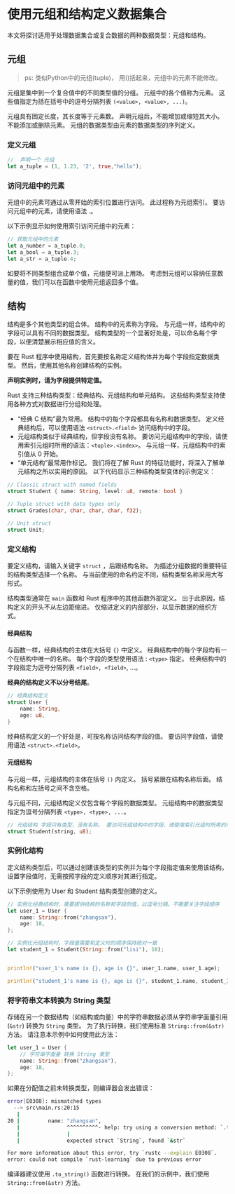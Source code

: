 # 使用元组和结构定义数据集合

本文将探讨适用于处理数据集合或复合数据的两种数据类型：元组和结构。

## 元组
> ps: 类似Python中的元组(tuple)， 用()括起来，元组中的元素不能修改。

元组是集中到一个复合值中的不同类型值的分组。 元组中的各个值称为元素。 这些值指定为括在括号中的逗号分隔列表 `(<value>, <value>, ...)`。

元组具有固定长度，其长度等于元素数。 声明元组后，不能增加或缩短其大小。 不能添加或删除元素。 元组的数据类型由元素的数据类型的序列定义。

### 定义元组
```rust
//  声明一个 元组
let a_tuple = (1, 1.23, '2', true,"hello");

```

### 访问元组中的元素
元组中的元素可通过从零开始的索引位置进行访问。 此过程称为元组索引。 要访问元组中的元素，请使用语法 <tuple>.<index>。

以下示例显示如何使用索引访问元组中的元素：
```rust
// 获取元组中的元素
let a_number = a_tuple.0;
let a_bool = a_tuple.3;
let a_str = a_tuple.4;
```
如要将不同类型组合成单个值，元组便可派上用场。 考虑到元组可以容纳任意数量的值，我们可以在函数中使用元组返回多个值。

## 结构
结构是多个其他类型的组合体。 结构中的元素称为字段。 与元组一样，结构中的字段可以具有不同的数据类型。 结构类型的一个显著好处是，可以命名每个字段，以便清楚展示相应值的含义。

要在 Rust 程序中使用结构，首先要按名称定义结构体并为每个字段指定数据类型。 然后，使用其他名称创建结构的实例。 

**声明实例时，请为字段提供特定值。**

Rust 支持三种结构类型：经典结构、元组结构和单元结构。 这些结构类型支持使用各种方式对数据进行分组和处理。
- “经典 C 结构”最为常用。 结构中的每个字段都具有名称和数据类型。 定义经典结构后，可以使用语法 `<struct>.<field>` 访问结构中的字段。
- 元组结构类似于经典结构，但字段没有名称。 要访问元组结构中的字段，请使用索引元组时所用的语法：`<tuple>.<index>`。 与元组一样，元组结构中的索引值从 0 开始。
- “单元结构”最常用作标记。 我们将在了解 Rust 的特征功能时，将深入了解单元结构之所以实用的原因。
以下代码显示三种结构类型变体的示例定义：
```rust
// Classic struct with named fields
struct Student { name: String, level: u8, remote: bool }

// Tuple struct with data types only
struct Grades(char, char, char, char, f32);

// Unit struct
struct Unit;
```

### 定义结构
要定义结构，请输入关键字 `struct` ，后跟结构名称。 为描述分组数据的重要特征的结构类型选择一个名称。 与当前使用的命名约定不同，结构类型名称采用大写形式。

结构类型通常在 `main` 函数和 Rust 程序中的其他函数外部定义。 出于此原因，结构定义的开头不从左边距缩进。 仅缩进定义的内部部分，以显示数据的组织方式。
#### 经典结构
与函数一样，经典结构的主体在大括号 `{}` 中定义。 经典结构中的每个字段均有一个在结构中唯一的名称。 每个字段的类型使用语法 : `<type>` 指定。 经典结构中的字段指定为逗号分隔列表 `<field>, <field>`, ...。

**经典的结构定义不以分号结尾**。
```rust
// 经典结构定义
struct User {
    name: String,
    age: u8,
}
```

经典结构定义的一个好处是，可按名称访问结构字段的值。 要访问字段值，请使用语法 `<struct>.<field>`。

#### 元组结构
与元组一样，元组结构的主体在括号 `()` 内定义。 括号紧跟在结构名称后面。 结构名称和左括号之间不含空格。

与元组不同，元组结构定义仅包含每个字段的数据类型。 元组结构中的数据类型指定为逗号分隔列表 `<type>, <type>, ...`。
```rust
// 元组结构 字段只有类型，没有名称。 要访问元组结构中的字段，请使用索引元组时所用的语法
struct Student(string, u8);
```

### 实例化结构
定义结构类型后，可以通过创建该类型的实例并为每个字段指定值来使用该结构。 设置字段值时，无需按照字段的定义顺序对其进行指定。

以下示例使用为 User 和 Student 结构类型创建的定义。
```rust
// 实例化经典结构时，需要提供结构的名称和字段的值，以逗号分隔。不需要关注字段顺序
let user_1 = User {
    name: String::from("zhangsan"),
    age: 18,
};

// 实例化元组结构时，字段值需要和定义时的顺序保持绝对一致
let student_1 = Student(String::from("lisi"), 18);


println!("user_1's name is {}, age is {}", user_1.name, user_1.age);

println!("student_1's name is {}, age is {}", student_1.name, student_1 .age);
```

### 将字符串文本转换为 String 类型
存储在另一个数据结构（如结构或向量）中的字符串数据必须从字符串字面量引用 (`&str`) 转换为 `String` 类型。 为了执行转换，我们使用标准 `String::from(&str)` 方法。 请注意本示例中如何使用此方法：
```rust
let user_1 = User {
    // 字符串字面量 转换 String 类型
    name: String::from("zhangsan"),
    age: 18,
};
```
如果在分配值之前未转换类型，则编译器会发出错误：
```sh
error[E0308]: mismatched types
  --> src\main.rs:20:15
   |
20 |         name: "zhangsan",
   |               ^^^^^^^^^^- help: try using a conversion method: `.to_string()`
   |               |
   |               expected struct `String`, found `&str`

For more information about this error, try `rustc --explain E0308`.
error: could not compile `rust-learning` due to previous error
```
编译器建议使用 `.to_string()` 函数进行转换。 在我们的示例中，我们使用 `String::from(&str)` 方法。
